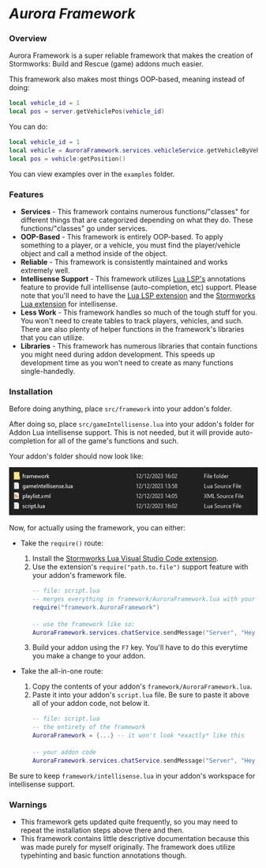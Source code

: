 # ***Aurora Framework***

### **Overview**
Aurora Framework is a super reliable framework that makes the creation of Stormworks: Build and Rescue (game) addons much easier.

This framework also makes most things OOP-based, meaning instead of doing:

```lua
local vehicle_id = 1
local pos = server.getVehiclePos(vehicle_id)
```

You can do:

```lua
local vehicle_id = 1
local vehicle = AuroraFramework.services.vehicleService.getVehicleByVehicleID(vehicle_id)
local pos = vehicle:getPosition()
```

You can view examples over in the `examples` folder.

### **Features**
- **Services** - This framework contains numerous functions/"classes" for different things that are categorized depending on what they do. These functions/"classes" go under services.
- **OOP-Based** - This framework is entirely OOP-based. To apply something to a player, or a vehicle, you must find the player/vehicle object and call a method inside of the object.
- **Reliable** - This framework is consistently maintained and works extremely well.
- **Intellisense Support** - This framework utilizes [Lua LSP's](https://marketplace.visualstudio.com/items?itemName=sumneko.lua) annotations feature to provide full intellisense (auto-completion, etc) support. Please note that you'll need to have the [Lua LSP extension](https://marketplace.visualstudio.com/items?itemName=sumneko.lua) and the [Stormworks Lua extension](https://marketplace.visualstudio.com/items?itemName=NameousChangey.lifeboatapi) for intellisense.
- **Less Work** - This framework handles so much of the tough stuff for you. You won't need to create tables to track players, vehicles, and such. There are also plenty of helper functions in the framework's libraries that you can utilize.
- **Libraries** - This framework has numerous libraries that contain functions you might need during addon development. This speeds up development time as you won't need to create as many functions single-handedly.

### **Installation**
Before doing anything, place `src/framework` into your addon's folder.

After doing so, place `src/gameIntellisense.lua` into your addon's folder for Addon Lua intellisense support. This is not needed, but it will provide auto-completion for all of the game's functions and such.

Your addon's folder should now look like:

![Example](imgs/addon_folder_example.png)

Now, for actually using the framework, you can either:
- Take the  `require()` route:
    1) Install the [Stormworks Lua Visual Studio Code extension](https://marketplace.visualstudio.com/items?itemName=NameousChangey.lifeboatapi).
    2) Use the extension's `require("path.to.file")` support feature with your addon's framework file.
        ```lua
        -- file: script.lua
        -- merges everything in framework/AuroraFramework.lua with your script.lua file once you build your addon using the extension
        require("framework.AuroraFramework")

        -- use the framework like so:
        AuroraFramework.services.chatService.sendMessage("Server", "Hey all!")
        ```
    3) Build your addon using the `F7` key. You'll have to do this everytime you make a change to your addon.

- Take the all-in-one route:
    1) Copy the contents of your addon's `framework/AuroraFramework.lua`.
    2) Paste it into your addon's `script.lua` file. Be sure to paste it above all of your addon code, not below it.
        ```lua
        -- file: script.lua
        -- the entirety of the framework
        AuroraFramework = {...} -- it won't look *exactly* like this

        -- your addon code
        AuroraFramework.services.chatService.sendMessage("Server", "Hey all!")
        ```

Be sure to keep `framework/intellisense.lua` in your addon's workspace for intellisense support.

### **Warnings**
- This framework gets updated quite frequently, so you may need to repeat the installation steps above there and then.
- This framework contains little descriptive documentation because this was made purely for myself originally. The framework does utilize typehinting and basic function annotations though.